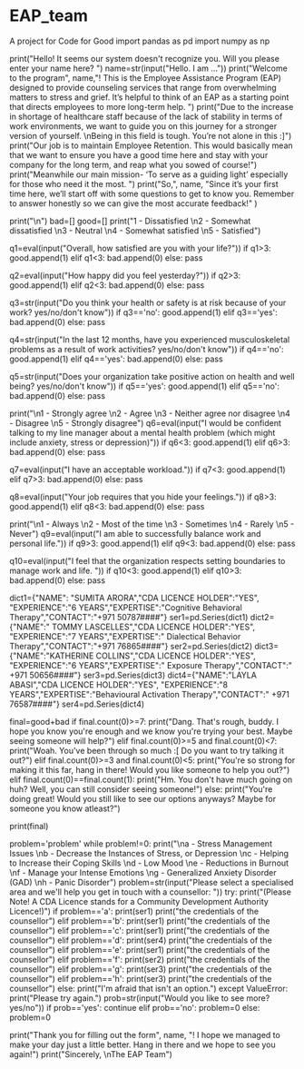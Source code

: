 # EAP_team
A project for Code for Good
import pandas as pd
import numpy as np

print("Hello! It seems our system doesn't recognize you. Will you please enter your name here? ")
name=str(input("Hello. I am ..."))
print("Welcome to the program", name,"! This is the Employee Assistance Program (EAP) designed to provide counseling services that range from overwhelming matters to stress and grief. It’s helpful to think of an EAP as a starting point that directs employees to more long-term help. ")
print("Due to the increase in shortage of healthcare staff because of the lack of stability in terms of work environments, we want to guide you on this journey for a stronger version of yourself. \nBeing in this field is tough. You’re not alone in this :]")
print("Our job is to maintain Employee Retention. This would basically mean that we want to ensure you have a good time here and stay with your company for the long term, and reap what you sowed of course!") 
print("Meanwhile our main mission- ‘To serve as a guiding light’ especially for those who need it the most. ")
print("So,", name, "Since it’s your first time here, we’ll start off with some questions to get to know you. Remember to answer honestly so we can give the most accurate feedback!" )

print("\n")
bad=[]
good=[]
print("1 - Dissatisfied \n2 - Somewhat dissatisfied \n3 - Neutral \n4 - Somewhat satisfied \n5 - Satisfied")

q1=eval(input("Overall, how satisfied are you with your life?"))
if q1>3:
    good.append(1)
elif q1<3:
    bad.append(0)
else:
    pass

q2=eval(input("How happy did you feel yesterday?"))
if q2>3:
    good.append(1)
elif q2<3:
    bad.append(0)
else:
    pass

q3=str(input("Do you think your health or safety is at risk because of your work? yes/no/don't know"))
if q3=='no':
    good.append(1)
elif q3=='yes':
    bad.append(0)
else:
    pass

q4=str(input("In the last 12 months, have you experienced musculoskeletal problems as a result of work activities? yes/no/don't know"))
if q4=='no':
    good.append(1)
elif q4=='yes':
    bad.append(0)
else:
    pass

q5=str(input("Does your organization take positive action on health and well being? yes/no/don't know"))
if q5=='yes':
    good.append(1)
elif q5=='no':
    bad.append(0)
else:
    pass

print("\n1 - Strongly agree \n2 - Agree \n3 - Neither agree nor disagree \n4 - Disagree \n5 - Strongly disagree")
q6=eval(input("I would be confident talking to my line manager about a mental health problem (which might include anxiety, stress or depression)"))
if q6<3:
    good.append(1)
elif q6>3:
    bad.append(0)
else:
    pass

q7=eval(input("I have an acceptable workload."))
if q7<3:
    good.append(1)
elif q7>3:
    bad.append(0)
else:
    pass

q8=eval(input("Your job requires that you hide your feelings."))
if q8>3:
    good.append(1)
elif q8<3:
    bad.append(0)
else:
    pass

print("\n1 - Always \n2 - Most of the time \n3 - Sometimes \n4 - Rarely \n5 - Never")
q9=eval(input("I am able to successfully balance work and personal life."))
if q9>3:
    good.append(1)
elif q9<3:
    bad.append(0)
else:
    pass

q10=eval(input("I feel that the organization respects setting boundaries to manage work and life. "))
if q10<3:
    good.append(1)
elif q10>3:
    bad.append(0)
else:
    pass

dict1={"NAME": "SUMITA ARORA","CDA LICENCE HOLDER":"YES", "EXPERIENCE":"6 YEARS","EXPERTISE":"Cognitive Behavioral Therapy","CONTACT":"+971 50787####"}
ser1=pd.Series(dict1)
dict2={"NAME":" TOMMY LASCELLES","CDA LICENCE HOLDER":"YES", "EXPERIENCE":"7 YEARS","EXPERTISE":" Dialectical Behavior Therapy","CONTACT":"+971 76865####"}
ser2=pd.Series(dict2)
dict3={"NAME":"KATHERINE COLLINS","CDA LICENCE HOLDER":"YES", "EXPERIENCE":"6 YEARS","EXPERTISE":" Exposure  Therapy","CONTACT":" +971 50656####"}
ser3=pd.Series(dict3)
dict4={"NAME":"LAYLA ABASI","CDA LICENCE HOLDER":"YES", "EXPERIENCE":"8 YEARS","EXPERTISE":"Behavioural Activation Therapy","CONTACT":" +971 76587####"}
ser4=pd.Series(dict4)

final=good+bad
if final.count(0)>=7:
    print("Dang. That's rough, buddy. I hope you know you're enough and we know you're trying your best. Maybe seeing someone will help?")
elif final.count(0)>=5 and final.count(0)<7:
    print("Woah. You've been through so much :[ Do you want to try talking it out?")
elif final.count(0)>=3 and final.count(0)<5:
    print("You're so strong for making it this far, hang in there! Would you like someone to help you out?")
elif final.count(0)==final.count(1):
    print("Hm. You don't have much going on huh? Well, you can still consider seeing someone!")
else:
    print("You're doing great! Would you still like to see our options anyways? Maybe for someone you know atleast?")
    
print(final)

problem='problem'
while problem!=0:
    print("\na - Stress Management Issues \nb - Decrease the Instances of Stress, or Depression \nc - Helping to Increase their Coping Skills \nd - Low Mood \ne - Reductions in Burnout \nf -  Manage your Intense Emotions \ng - Generalized Anxiety Disorder (GAD) \nh - Panic Disorder") 
    problem=str(input("Please select a specialised area and we'll help you get in touch with a counsellor:  "))
    try:
        print("(Please Note! A CDA Licence stands for a Community Development Authority Licence!)")
        if problem=='a':
            print(ser1)
            print("the credentials of the counsellor")
        elif problem=='b':
            print(ser1)
            print("the credentials of the counsellor")
        elif problem=='c':
            print(ser1)
            print("the credentials of the counsellor")
        elif problem=='d':
            print(ser4)
            print("the credentials of the counsellor")
        elif problem=='e':
            print(ser1)
            print("the credentials of the counsellor")
        elif problem=='f':
            print(ser2)
            print("the credentials of the counsellor")
        elif problem=='g':
            print(ser3)
            print("the credentials of the counsellor")
        elif problem=='h':
            print(ser3)
            print("the credentials of the counsellor")
        else:
            print("I'm afraid that isn't an option.")
    except ValueError:
        print("Please try again.")
    prob=str(input("Would you like to see more? yes/no"))
    if prob=='yes':
        continue
    elif prob=='no':
        problem=0
    else:
        problem=0

print("Thank you for filling out the form", name, "! I hope we managed to make your day just a little better. Hang in there and we hope to see you again!")
print("Sincerely, \nThe EAP Team")

